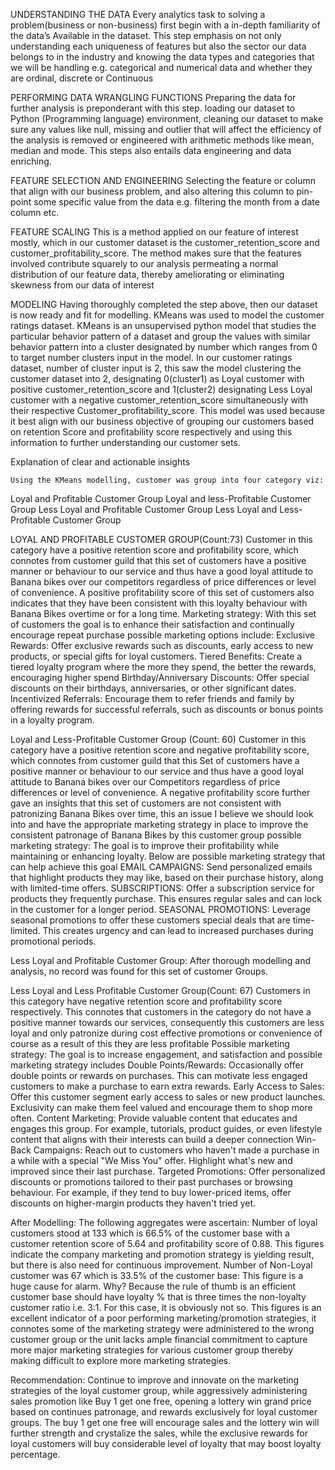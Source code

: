 UNDERSTANDING THE DATA 
Every analytics task to solving a problem(business or non-business) first begin with a in-depth familiarity of the data’s 
Available in the dataset. This step emphasis on not only understanding each uniqueness of features but also the sector our data belongs to in the industry and knowing the data types 
and categories that we will be handling e.g. categorical and numerical data and whether they are ordinal, discrete or Continuous

PERFORMING DATA WRANGLING FUNCTIONS
Preparing the data for further analysis is preponderant with this step. loading  our dataset to Python 
(Programming language) environment, cleaning our dataset to make sure any values like null, missing and outlier that will affect the efficiency of the analysis is removed or engineered 
with arithmetic methods like mean, median and mode. This steps also entails data engineering and  data enriching.

FEATURE SELECTION AND ENGINEERING
Selecting the feature or column that align with our business problem, and also altering this column to 
pin-point some specific value from the data e.g. filtering the month from a date column etc.

FEATURE SCALING
This is a method applied on our feature of interest mostly, which in our customer dataset is the customer_retention_score and customer_profitability_score. The method makes sure that the features 
involved contribute squarely to our analysis permeating a normal distribution of our feature data, thereby ameliorating or eliminating skewness from our data of interest

MODELING
Having thoroughly completed the step above, then our dataset is now ready and fit for modelling. KMeans was used to model the customer ratings dataset. 
KMeans is an unsupervised python model that studies the particular behavior pattern of a dataset and group  the values with similar behavior pattern into a cluster designated by number which ranges 
from 0 to target number clusters input in the model. In our customer ratings dataset, number of cluster input is 2, this saw the model clustering the customer dataset into 2, designating 0(cluster1) 
as Loyal customer with positive customer_retention_score and 1(cluster2) designating Less Loyal customer with a negative customer_retention_score simultaneously with their respective Customer_profitability_score.
	This model was used because it best align with our business objective of grouping our customers based on retention
Score and profitability score respectively and using this information to further understanding our customer sets.

Explanation of clear and actionable insights

	Using the KMeans modelling, customer was group into four category viz:
Loyal and Profitable Customer Group
Loyal and less-Profitable Customer Group
Less Loyal and Profitable Customer Group
Less Loyal and Less-Profitable Customer Group

LOYAL AND PROFITABLE CUSTOMER GROUP(Count:73)
Customer in this category  have a positive retention score and profitability score, which connotes from customer guild that this set of customers have a positive manner or behaviour  to our service
and thus have a good loyal attitude to Banana bikes over our competitors regardless of price differences or level of convenience. A positive profitability score of this set of customers also indicates 
that they have been consistent with this loyalty behaviour with Banana Bikes overtime or for a long time.
Marketing strategy: With this set of customers the  goal is to enhance their satisfaction and continually encourage repeat purchase possible marketing options include:
Exclusive Rewards: Offer exclusive rewards such as discounts, early access to new products, or special gifts for loyal customers.
Tiered Benefits: Create a tiered loyalty program where the more they spend, the better the rewards, encouraging higher spend
Birthday/Anniversary Discounts: Offer special discounts on their birthdays, anniversaries, or other significant dates.
Incentivized Referrals: Encourage them to refer friends and family by offering rewards for successful referrals, such as discounts or bonus points in a loyalty program.

Loyal and Less-Profitable Customer Group (Count: 60)
Customer in this category  have a positive retention score and negative profitability score, which connotes from customer 
guild that this Set of customers have a positive manner or behaviour  to our service and thus have a good loyal attitude to Banana bikes over our Competitors regardless of price differences or level of 
convenience. A negative profitability score further gave an insights that this set of customers are not  consistent with patronizing Banana Bikes over time, this an issue I believe we should look into and
have the appropriate marketing strategy in place to improve the consistent patronage of Banana Bikes by this customer group
possible marketing strategy:
The goal is to improve their profitability while maintaining or enhancing  loyalty. Below are possible marketing strategy that can help achieve this goal
EMAIL CAMPAIGNS: 
         Send personalized emails that highlight products they may like, based on their purchase history, along with limited-time offers.
SUBSCRIPTIONS:
         Offer a subscription service for products they frequently purchase. This ensures regular sales and can lock in the customer 
         for a longer period.
SEASONAL PROMOTIONS:
          Leverage seasonal promotions to offer these customers special deals that are time-limited. This creates urgency and can
          lead to increased purchases during promotional periods.

Less Loyal and Profitable Customer Group:
After thorough modelling and analysis, no record was found for this set of customer Groups.

Less Loyal and Less Profitable Customer Group(Count: 67)
Customers in this category have negative retention score and profitability score respectively. This connotes that customers in the category do not have a positive manner towards our services, 
consequently this customers are less loyal and only patronize during cost effective promotions or convenience of course as a result of this they are less profitable
Possible marketing strategy:
	The goal is to increase engagement, and satisfaction and possible marketing strategy includes
Double Points/Rewards: Occasionally offer double points or rewards on purchases. This can motivate less engaged customers 
	                    to make a purchase to earn extra rewards.
Early Access to Sales: Offer this customer segment early access to sales or new product launches. Exclusivity can make 
	                      them feel valued and encourage them to shop more often.
Content Marketing: Provide valuable content that educates and engages this group. For example, tutorials, product guides, or 	even lifestyle content that aligns with their interests can build a 
                    deeper connection
Win-Back Campaigns: Reach out to customers who haven't made a purchase in a while with a special "We Miss You" offer. 	Highlight what's new and improved since their last purchase.
Targeted Promotions: Offer personalized discounts or promotions tailored to their past purchases or browsing behaviour. For 	example, if they tend to buy lower-priced items, offer discounts on 
                      higher-margin products they haven't tried yet.


After Modelling:
	The following aggregates were ascertain: Number of loyal customers stood at 133 which is 66.5% of the customer base with a customer retention score of 5.64 and profitability score of 0.88. This figures indicate the company marketing and promotion strategy is yielding result, but there is also need for continuous improvement.
Number of Non-Loyal customer was 67 which is 33.5% of the customer base: This figure is a huge cause for alarm. Why? Because the rule of thumb is an efficient customer base should have loyalty % that is three times the non-loyalty customer ratio i.e. 3:1. For this case, it is obviously not so. This figures is an excellent indicator of a poor performing marketing/promotion strategies, it connotes some of the marketing strategy were administered to the wrong customer group or the unit lacks ample financial commitment to capture more major marketing strategies for various customer group thereby making difficult to explore more marketing strategies.

Recommendation:
Continue to improve and innovate on the marketing strategies of the loyal customer group, while aggressively administering sales promotion like Buy 1 get one free, opening a lottery win grand price based 
on continues patronage, and rewards exclusively for loyal customer groups.
The buy 1 get one free will encourage sales and the lottery win will further strength and crystalize the sales, while the exclusive rewards for loyal customers will buy considerable level of loyalty 
that may boost loyalty percentage.













